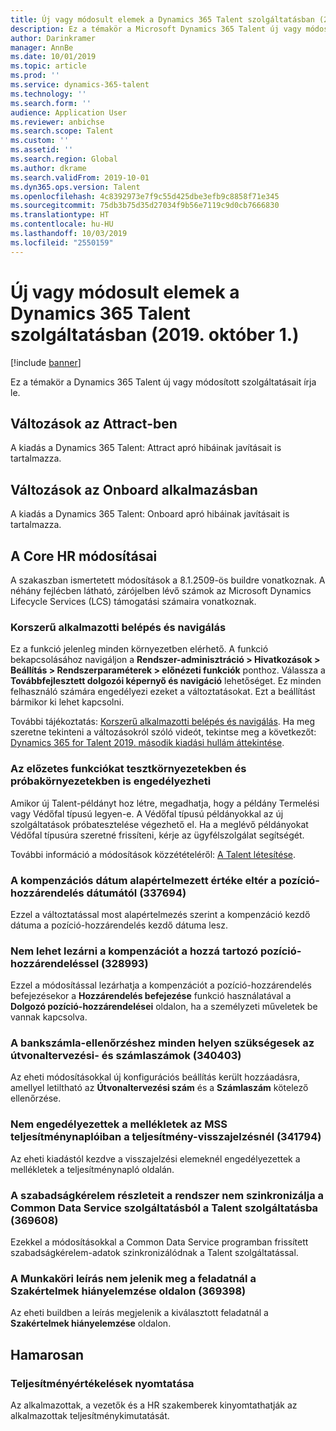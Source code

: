 ```yaml
---
title: Új vagy módosult elemek a Dynamics 365 Talent szolgáltatásban (2019. október 1.)
description: Ez a témakör a Microsoft Dynamics 365 Talent új vagy módosított szolgáltatásait írja le.
author: Darinkramer
manager: AnnBe
ms.date: 10/01/2019
ms.topic: article
ms.prod: ''
ms.service: dynamics-365-talent
ms.technology: ''
ms.search.form: ''
audience: Application User
ms.reviewer: anbichse
ms.search.scope: Talent
ms.custom: ''
ms.assetid: ''
ms.search.region: Global
ms.author: dkrame
ms.search.validFrom: 2019-10-01
ms.dyn365.ops.version: Talent
ms.openlocfilehash: 4c8392973e7f9c55d425dbe3efb9c8858f71e345
ms.sourcegitcommit: 75db3b75d35d27034f9b56e7119c9d0cb7666830
ms.translationtype: HT
ms.contentlocale: hu-HU
ms.lasthandoff: 10/03/2019
ms.locfileid: "2550159"
---
```

# <a name="whats-new-or-changed-in-dynamics-365-talent-october-1-2019"></a>Új vagy módosult elemek a Dynamics 365 Talent szolgáltatásban (2019. október 1.)

[!include [banner](includes/banner.md)]

Ez a témakör a Dynamics 365 Talent új vagy módosított szolgáltatásait írja le.

## <a name="changes-in-attract"></a>Változások az Attract-ben

A kiadás a Dynamics 365 Talent: Attract apró hibáinak javításait is tartalmazza.

## <a name="changes-in-onboard"></a>Változások az Onboard alkalmazásban

A kiadás a Dynamics 365 Talent: Onboard apró hibáinak javításait is tartalmazza.

## <a name="changes-in-core-hr"></a>A Core HR módosításai

A szakaszban ismertetett módosítások a 8.1.2509-ös buildre vonatkoznak. A néhány fejlécben látható, zárójelben lévő számok az Microsoft Dynamics Lifecycle Services (LCS) támogatási számaira vonatkoznak.

### <a name="streamlined-employee-entry-and-navigation"></a>Korszerű alkalmazotti belépés és navigálás

Ez a funkció jelenleg minden környezetben elérhető. A funkció bekapcsolásához navigáljon a **Rendszer-adminisztráció > Hivatkozások > Beállítás > Rendszerparaméterek > előnézeti funkciók** ponthoz. Válassza a **Továbbfejlesztett dolgozói képernyő és navigáció** lehetőséget. Ez minden felhasználó számára engedélyezi ezeket a változtatásokat. Ezt a beállítást bármikor ki lehet kapcsolni.

További tájékoztatás: [Korszerű alkalmazotti belépés és navigálás](./streamlined-employee-entry.md). Ha meg szeretne tekinteni a változásokról szóló videót, tekintse meg a következőt: [Dynamics 365 for Talent 2019. második kiadási hullám áttekintése](https://aka.ms/ROGT19RW2ROV).

### <a name="you-can-enable-preview-features-in-sandbox-and-trial-environments"></a>Az előzetes funkciókat tesztkörnyezetekben és próbakörnyezetekben is engedélyezheti

Amikor új Talent-példányt hoz létre, megadhatja, hogy a példány Termelési vagy Védőfal típusú legyen-e. A Védőfal típusú példányokkal az új szolgáltatások próbatesztelése végezhető el. Ha a meglévő példányokat Védőfal típusúra szeretné frissíteni, kérje az ügyfélszolgálat segítségét.

További információ a módosítások közzétételéről: [A Talent létesítése](./provisioning-talent.md).

### <a name="compensation-date-defaults-to-a-different-date-than-the-position-assignment-337694"></a>A kompenzációs dátum alapértelmezett értéke eltér a pozíció-hozzárendelés dátumától (337694)

Ezzel a változtatással most alapértelmezés szerint a kompenzáció kezdő dátuma a pozíció-hozzárendelés kezdő dátuma lesz.

### <a name="not-able-to-end-compensation-along-with-its-position-assignment-328993"></a>Nem lehet lezárni a kompenzációt a hozzá tartozó pozíció-hozzárendeléssel (328993)

Ezzel a módosítással lezárhatja a kompenzációt a pozíció-hozzárendelés befejezésekor a **Hozzárendelés befejezése** funkció használatával a **Dolgozó pozíció-hozzárendelései** oldalon, ha a személyzeti műveletek be vannak kapcsolva.

### <a name="bank-account-validation-requires-routing-and-account-numbers-in-all-locations-340403"></a>A bankszámla-ellenőrzéshez minden helyen szükségesek az útvonaltervezési- és számlaszámok (340403)

Az eheti módosításokkal új konfigurációs beállítás került hozzáadásra, amellyel letiltható az **Útvonaltervezési szám** és a **Számlaszám** kötelező ellenőrzése. 

### <a name="attachments-are-not-enabled-in-mss-performance-journals-for-performance-feedback-341794"></a>Nem engedélyezettek a mellékletek az MSS teljesítménynaplóiban a teljesítmény-visszajelzésnél (341794)

Az eheti kiadástól kezdve a visszajelzési elemeknél engedélyezettek a mellékletek a teljesítménynapló oldalán.

### <a name="leave-request-details-dont-sync-from-common-data-service-to-talent-369608"></a>A szabadságkérelem részleteit a rendszer nem szinkronizálja a Common Data Service szolgáltatásból a Talent szolgáltatásba (369608)

Ezekkel a módosításokkal a Common Data Service programban frissített szabadságkérelem-adatok szinkronizálódnak a Talent szolgáltatással.

### <a name="job-description-doesnt-display-for-the-job-in-the-skill-gap-analysis-page-369398"></a>A Munkaköri leírás nem jelenik meg a feladatnál a Szakértelmek hiányelemzése oldalon (369398)

Az eheti buildben a leírás megjelenik a kiválasztott feladatnál a **Szakértelmek hiányelemzése** oldalon.

## <a name="coming-soon"></a>Hamarosan

### <a name="print-performance-reviews"></a>Teljesítményértékelések nyomtatása

Az alkalmazottak, a vezetők és a HR szakemberek kinyomtathatják az alkalmazottak teljesítménykimutatását.
